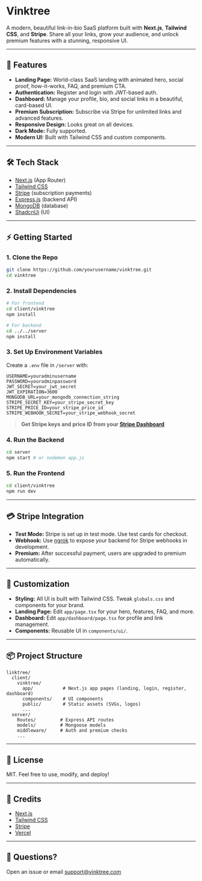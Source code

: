 # Vinktree

A modern, beautiful link-in-bio SaaS platform built with **Next.js**, **Tailwind CSS**, and **Stripe**. Share all your links, grow your audience, and unlock premium features with a stunning, responsive UI.

---

## 🚀 Features
- **Landing Page:** World-class SaaS landing with animated hero, social proof, how-it-works, FAQ, and premium CTA.
- **Authentication:** Register and login with JWT-based auth.
- **Dashboard:** Manage your profile, bio, and social links in a beautiful, card-based UI.
- **Premium Subscription:** Subscribe via Stripe for unlimited links and advanced features.
- **Responsive Design:** Looks great on all devices.
- **Dark Mode:** Fully supported.
- **Modern UI:** Built with Tailwind CSS and custom components.

---

## 🛠️ Tech Stack
- [Next.js](https://nextjs.org/) (App Router)
- [Tailwind CSS](https://tailwindcss.com/)
- [Stripe](https://stripe.com/) (subscription payments)
- [Express.js](https://expressjs.com/) (backend API)
- [MongoDB](https://www.mongodb.com/) (database)
- [ShadcnUi](https://ui.shadcn.com/) (UI)

---

## ⚡ Getting Started

### 1. **Clone the Repo**
```bash
git clone https://github.com/yourusername/vinktree.git
cd vinktree
```

### 2. **Install Dependencies**
```bash
# For frontend
cd client/vinktree
npm install

# For backend
cd ../../server
npm install
```

### 3. **Set Up Environment Variables**
Create a `.env` file in `/server` with:
```env
USERNAME=youradminusername
PASSWORD=youradminpassword
JWT_SECRET=your_jwt_secret
JWT_EXPIRATION=3600
MONGODB_URL=your_mongodb_connection_string
STRIPE_SECRET_KEY=your_stripe_secret_key
STRIPE_PRICE_ID=your_stripe_price_id
STRIPE_WEBHOOK_SECRET=your_stripe_webhook_secret
```

> **Get Stripe keys and price ID from your [Stripe Dashboard](https://dashboard.stripe.com/test/products)**

### 4. **Run the Backend**
```bash
cd server
npm start # or nodemon app.js
```

### 5. **Run the Frontend**
```bash
cd client/vinktree
npm run dev
```

---

## 💳 Stripe Integration
- **Test Mode:** Stripe is set up in test mode. Use test cards for checkout.
- **Webhook:** Use [ngrok](https://ngrok.com/) to expose your backend for Stripe webhooks in development.
- **Premium:** After successful payment, users are upgraded to premium automatically.

---

## 🌈 Customization
- **Styling:** All UI is built with Tailwind CSS. Tweak `globals.css` and components for your brand.
- **Landing Page:** Edit `app/page.tsx` for your hero, features, FAQ, and more.
- **Dashboard:** Edit `app/dashboard/page.tsx` for profile and link management.
- **Components:** Reusable UI in `components/ui/`.

---

## 📦 Project Structure
```
linktree/
  client/
    vinktree/
      app/           # Next.js app pages (landing, login, register, dashboard)
      components/    # UI components
      public/        # Static assets (SVGs, logos)
      ...
  server/
    Routes/         # Express API routes
    models/         # Mongoose models
    middleware/     # Auth and premium checks
    ...
```

---

## 📝 License
MIT. Feel free to use, modify, and deploy!

---

## 🙏 Credits
- [Next.js](https://nextjs.org/)
- [Tailwind CSS](https://tailwindcss.com/)
- [Stripe](https://stripe.com/)
- [Vercel](https://vercel.com/)

---

## 💬 Questions?
Open an issue or email [support@vinktree.com](mailto:support@vinktree.com)
